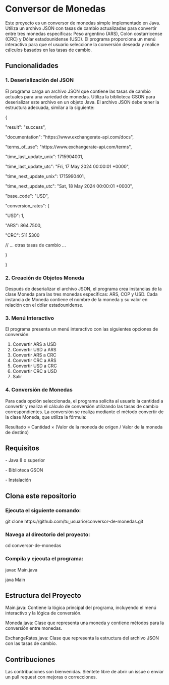<h1>Conversor de Monedas</h1>
<p>Este proyecto es un conversor de monedas simple implementado en Java. Utiliza un archivo JSON con tasas de cambio actualizadas para convertir entre tres monedas específicas: Peso argentino (ARS), Colón costarricense (CRC) y Dólar estadounidense (USD). El programa proporciona un menú interactivo para que el usuario seleccione la conversión deseada y realice cálculos basados en las tasas de cambio.</p>


<h2>Funcionalidades</h2>

<h3>1. Deserialización del JSON</h3>

<p>El programa carga un archivo JSON que contiene las tasas de cambio actuales para una variedad de monedas. Utiliza la biblioteca GSON para deserializar este archivo en un objeto Java. El archivo JSON debe tener la estructura adecuada, similar a la siguiente:</p>

<p>{</p>
  <p>"result": "success",</p>
  <p>"documentation": "https://www.exchangerate-api.com/docs",</p>
  <p>"terms_of_use": "https://www.exchangerate-api.com/terms",</p>
  <p>"time_last_update_unix": 1715904001,</p>
  <p>"time_last_update_utc": "Fri, 17 May 2024 00:00:01 +0000",</p>
  <p>"time_next_update_unix": 1715990401,</p>
  <p>"time_next_update_utc": "Sat, 18 May 2024 00:00:01 +0000",</p>
  <p>"base_code": "USD",</p>
  <p>"conversion_rates": {</p>
    <p>"USD": 1,</p>
    <p>"ARS": 864.7500,</p>
    <p>"CRC": 511.5300</p>
    <p>// ... otras tasas de cambio ...</p>
  <p>}</p>
<p>}</p>

<h3>2. Creación de Objetos Moneda</h3>
<p>Después de deserializar el archivo JSON, el programa crea instancias de la clase Moneda para las tres monedas específicas: ARS, COP y USD. Cada instancia de Moneda contiene el nombre de la moneda y su valor en relación con el dólar estadounidense.</p>

<h3>3. Menú Interactivo</h3>
<p>El programa presenta un menú interactivo con las siguientes opciones de conversión:</p>

1. Convertir ARS a USD
2. Convertir USD a ARS
3. Convertir ARS a CRC
4. Convertir CRC a ARS
5. Convertir USD a CRC
6. Convertir CRC a USD
7. Salir
   
<h3>4. Conversión de Monedas</h3>
<p>Para cada opción seleccionada, el programa solicita al usuario la cantidad a convertir y realiza el cálculo de conversión utilizando las tasas de cambio correspondientes. La conversión se realiza mediante el método convertir de la clase Moneda, que utiliza la fórmula:</p>

<p>Resultado = Cantidad × (Valor de la moneda de origen / Valor de la moneda de destino)</p>

<h2>Requisitos</h2>
<p>- Java 8 o superior</p>
<p>- Biblioteca GSON</p>
<p>- Instalación</p>
  
<h2>Clona este repositorio</h2>
<h3>Ejecuta el siguiente comando:</h3>
<p>git clone https://github.com/tu_usuario/conversor-de-monedas.git</p>

<h3>Navega al directorio del proyecto:</h3>
<p>cd conversor-de-monedas</p>

<h3>Compila y ejecuta el programa:</h3>

<p>javac Main.java</p>
<p>java Main</p>

<h2>Estructura del Proyecto</h2>
<p>Main.java: Contiene la lógica principal del programa, incluyendo el menú interactivo y la lógica de conversión.</p>
<p>Moneda.java: Clase que representa una moneda y contiene métodos para la conversión entre monedas.</p>
<p>ExchangeRates.java: Clase que representa la estructura del archivo JSON con las tasas de cambio.</p>

<h2>Contribuciones</h2>
<p>Las contribuciones son bienvenidas. Siéntete libre de abrir un issue o enviar un pull request con mejoras o correcciones.</p>
